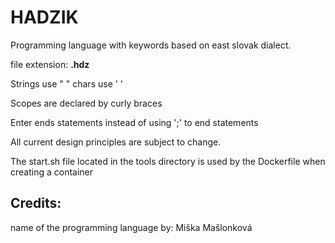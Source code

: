 
# HADZIK
Programming language with keywords based on east slovak dialect.

file extension: **.hdz**

Strings use " "
chars use ' '

Scopes are declared by curly braces

Enter ends statements instead of using ';' to end statements

All current design principles are subject to change.

The start.sh file located in the tools directory is used by the Dockerfile when creating a container

## Credits:
name of the programming language by: Miška Mašlonková
